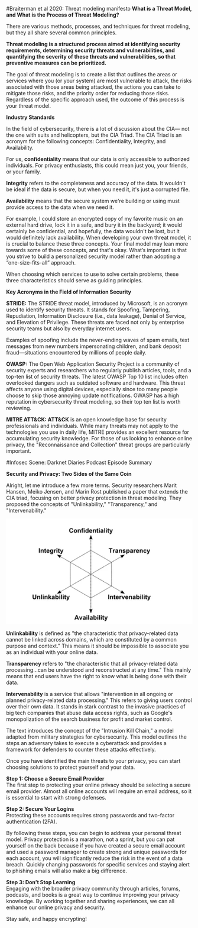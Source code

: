 #Braiterman et al 2020: Threat modeling manifesto
**What is a Threat Model, and What is the Process of Threat Modeling?**

There are various methods, processes, and techniques for threat modeling, but they all share several common principles.

**Threat modeling is a structured process aimed at identifying security requirements, determining security threats and vulnerabilities, and quantifying the severity of these threats and vulnerabilities, so that preventive measures can be prioritized.**

The goal of threat modeling is to create a list that outlines the areas or services where you (or your system) are most vulnerable to attack, the risks associated with those areas being attacked, the actions you can take to mitigate those risks, and the priority order for reducing those risks. Regardless of the specific approach used, the outcome of this process is your threat model.

**Industry Standards**

In the field of cybersecurity, there is a lot of discussion about the CIA— not the one with suits and helicopters, but the CIA Triad. The CIA Triad is an acronym for the following concepts: Confidentiality, Integrity, and Availability.

For us, **confidentiality** means that our data is only accessible to authorized individuals. For privacy enthusiasts, this could mean just you, your friends, or your family.

**Integrity** refers to the completeness and accuracy of the data. It wouldn't be ideal if the data is secure, but when you need it, it's just a corrupted file.

**Availability** means that the secure system we're building or using must provide access to the data when we need it.

For example, I could store an encrypted copy of my favorite music on an external hard drive, lock it in a safe, and bury it in the backyard; it would certainly be confidential, and hopefully, the data wouldn't be lost, but it would definitely lack availability. When developing your own threat model, it is crucial to balance these three concepts. Your final model may lean more towards some of these concepts, and that's okay. What’s important is that you strive to build a personalized security model rather than adopting a “one-size-fits-all” approach.

When choosing which services to use to solve certain problems, these three characteristics should serve as guiding principles.

**Key Acronyms in the Field of Information Security**

**STRIDE:** The STRIDE threat model, introduced by Microsoft, is an acronym used to identify security threats. It stands for Spoofing, Tampering, Repudiation, Information Disclosure (i.e., data leakage), Denial of Service, and Elevation of Privilege. These threats are faced not only by enterprise security teams but also by everyday internet users.

  Examples of spoofing include the never-ending waves of spam emails, text messages from new numbers impersonating children, and bank deposit fraud—situations encountered by millions of people daily.

**OWASP:** The Open Web Application Security Project is a community of security experts and researchers who regularly publish articles, tools, and a top-ten list of security threats. The latest OWASP Top 10 list includes often overlooked dangers such as outdated software and hardware. This threat affects anyone using digital devices, especially since too many people choose to skip those annoying update notifications. OWASP has a high reputation in cybersecurity threat modeling, so their top ten list is worth reviewing.

**MITRE ATT&CK: ATT&CK** is an open knowledge base for security professionals and individuals. While many threats may not apply to the technologies you use in daily life, MITRE provides an excellent resource for accumulating security knowledge. For those of us looking to enhance online privacy, the "Reconnaissance and Collection" threat groups are particularly important.

#Infosec Scene: Darknet Diaries Podcast Episode Summary



**Security and Privacy: Two Sides of the Same Coin**

Alright, let me introduce a few more terms. Security researchers Marit Hansen, Meiko Jensen, and Marin Rost published a paper that extends the CIA triad, focusing on better privacy protection in threat modeling. They proposed the concepts of "Unlinkability," "Transparency," and "Intervenability."

![The concept diagram](https://github.com/Stephenyeah/Information-security/blob/study/2024-08-28%2023_27_08-2024Tuta.png)

**Unlinkability** is defined as "the characteristic that privacy-related data cannot be linked across domains, which are constituted by a common purpose and context." This means it should be impossible to associate you as an individual with your online data.


**Transparency** refers to "the characteristic that all privacy-related data processing...can be understood and reconstructed at any time." This mainly means that end users have the right to know what is being done with their data. 

**Intervenability** is a service that allows "intervention in all ongoing or planned privacy-related data processing." This refers to giving users control over their own data. It stands in stark contrast to the invasive practices of big tech companies that abuse data access rights, such as Google's monopolization of the search business for profit and market control.

The text introduces the concept of the "Intrusion Kill Chain," a model adapted from military strategies for cybersecurity. This model outlines the steps an adversary takes to execute a cyberattack and provides a framework for defenders to counter these attacks effectively.




Once you have identified the main threats to your privacy, you can start choosing solutions to protect yourself and your data.

**Step 1: Choose a Secure Email Provider**  
The first step to protecting your online privacy should be selecting a secure email provider. Almost all online accounts will require an email address, so it is essential to start with strong defenses.

**Step 2: Secure Your Logins**  
Protecting these accounts requires strong passwords and two-factor authentication (2FA).

By following these steps, you can begin to address your personal threat model. Privacy protection is a marathon, not a sprint, but you can pat yourself on the back because if you have created a secure email account and used a password manager to create strong and unique passwords for each account, you will significantly reduce the risk in the event of a data breach. Quickly changing passwords for specific services and staying alert to phishing emails will also make a big difference.

**Step 3: Don’t Stop Learning**  
Engaging with the broader privacy community through articles, forums, podcasts, and books is a great way to continue improving your privacy knowledge. By working together and sharing experiences, we can all enhance our online privacy and security.

Stay safe, and happy encrypting!





